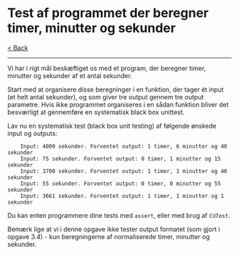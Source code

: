# Test af programmet der beregner timer, minutter og sekunder

[< Back](../README.md)

---

Vi har i rigt mål beskæftiget os med et program, der beregner timer, minutter og sekunder af et antal sekunder.

Start med at organisere disse beregninger i en funktion, der tager ét input (et helt antal sekunder), og som giver tre output gennem tre output parametre. Hvis ikke programmet organiseres i en sådan funktion bliver det besværligt at gennemføre en systematisk black box unittest.

Lav nu en systematisk test (black box unit testing) af følgende ønskede input og outputs:

```console
    Input: 4000 sekunder. Forventet output: 1 timer, 6 minutter og 40 sekunder
    Input: 75 sekunder. Forventet output: 0 timer, 1 minutter og 15 sekunder
    Input: 3700 sekunder. Forventet output: 1 timer, 1 minutter og 40 sekunder
    Input: 55 sekunder. Forventet output: 0 timer, 0 minutter og 55 sekunder
    Input: 3661 sekunder. Forventet output: 1 timer, 1 minutter og 1 sekunder
```

Du kan enten programmere dine tests med `assert`, eller med brug af `CUTest`.

Bemærk lige at vi i denne opgave ikke tester output formatet (som gjort i opgave 3.4) - kun beregningerne af normaliserede timer, minutter og sekunder.
